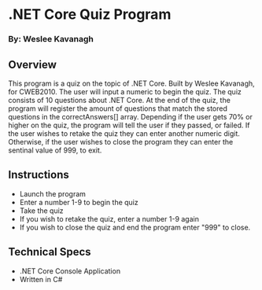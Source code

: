 # .NET Core Quiz Program
### By: Weslee Kavanagh

## Overview

This program is a quiz on the topic of .NET Core. Built by Weslee Kavanagh, for CWEB2010. The user will input a numeric to begin the quiz. The quiz consists of 10 questions about .NET Core. At the end of the quiz, the program will register the amount of questions that match the stored questions in the correctAnswers[] array. Depending if the user gets 70% or higher on the quiz, the program will tell the user if they passed, or failed. If the user wishes to retake the quiz they can enter another numeric digit. Otherwise, if the user wishes to close the program they can enter the sentinal value of 999, to exit. 

## Instructions

* Launch the program 
* Enter a number 1-9 to begin the quiz
* Take the quiz
* If you wish to retake the quiz, enter a number 1-9 again
* If you wish to close the quiz and end the program enter "999" to close.

## Technical Specs

* .NET Core Console Application
* Written in C#
